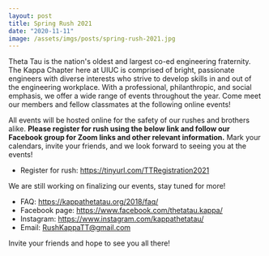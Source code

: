 ```yaml
---
layout: post
title: Spring Rush 2021
date: "2020-11-11"
image: /assets/imgs/posts/spring-rush-2021.jpg
---
```


Theta Tau is the nation's oldest and largest co-ed engineering fraternity. The Kappa Chapter here at UIUC is comprised of bright, passionate engineers with diverse interests who strive to develop skills in and out of the engineering workplace. With a professional, philanthropic, and social emphasis, we offer a wide range of events throughout the year. Come meet our members and fellow classmates at the following online events!

All events will be hosted online for the safety of our rushes and brothers alike. **Please register for rush using the below link and follow our Facebook group for Zoom links and other relevant information.** Mark your calendars, invite your friends, and we look forward to seeing you at the events!

- Register for rush: <https://tinyurl.com/TTRegistration2021>

We are still working on finalizing our events, stay tuned for more!

- FAQ: <https://kappathetatau.org/2018/faq/>
- Facebook page: <https://www.facebook.com/thetatau.kappa/>
- Instagram: <https://www.instagram.com/kappathetatau/>
- Email: RushKappaTT@gmail.com

Invite your friends and hope to see you all there!
